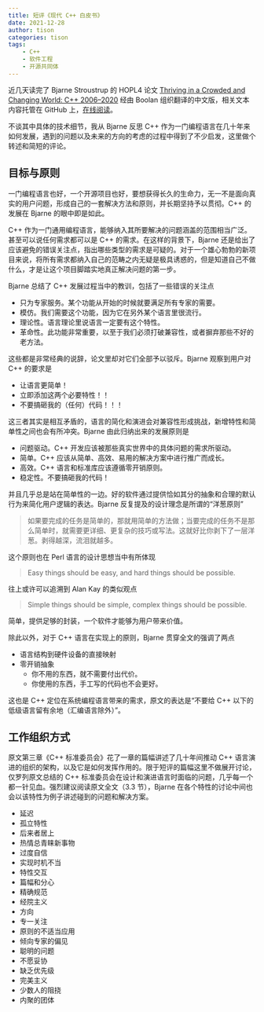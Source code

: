 ```yaml
---
title: 短评《现代 C++ 白皮书》
date: 2021-12-28
author: tison
categories: tison
tags:
    - C++
    - 软件工程
    - 开源共同体
---
```


近几天读完了 Bjarne Stroustrup 的 HOPL4 论文 [Thriving in a Crowded and Changing World: C++ 2006–2020](https://www.stroustrup.com/hopl20main-p5-p-bfc9cd4--final.pdf) 经由 Boolan 组织翻译的中文版，相关文本内容托管在 GitHub 上，[在线阅读](https://github.com/cpp-club/cxx_hopl4_zh)。

不谈其中具体的技术细节，我从 Bjarne 反思 C++ 作为一门编程语言在几十年来如何发展，遇到的问题以及未来的方向的考虑的过程中得到了不少启发，这里做个转述和简短的评论。

<!-- more -->

## 目标与原则

一门编程语言也好，一个开源项目也好，要想获得长久的生命力，无一不是面向真实的用户问题，形成自己的一套解决方法和原则，并长期坚持予以贯彻。C++ 的发展在 Bjarne 的眼中即是如此。

C++ 作为一门通用编程语言，能够纳入其所要解决的问题涵盖的范围相当广泛。甚至可以说任何需求都可以是 C++ 的需求。在这样的背景下，Bjarne 还是给出了应该避免的错误关注点，指出哪些类型的需求是可疑的。对于一个雄心勃勃的新项目来说，将所有需求都纳入自己的范畴之内无疑是极具诱惑的，但是知道自己不做什么，才是让这个项目脚踏实地真正解决问题的第一步。

Bjarne 总结了 C++ 发展过程当中的教训，包括了一些错误的关注点

* 只为专家服务。某个功能从开始的时候就要满足所有专家的需要。
* 模仿。我们需要这个功能，因为它在另外某个语言里很流行。
* 理论性。语言理论里说语言一定要有这个特性。
* 革命性。此功能非常重要，以至于我们必须打破兼容性，或者摒弃那些不好的老方法。

这些都是非常经典的说辞，论文里却对它们全部予以驳斥。Bjarne 观察到用户对 C++ 的要求是

* 让语言更简单！
* 立即添加这两个必要特性！！
* 不要搞砸我的（任何）代码！！！

这三者其实是相互矛盾的，语言的简化和演进会对兼容性形成挑战，新增特性和简单性之间也会有所冲突。Bjarne 由此归纳出来的发展原则是

* 问题驱动。C++ 开发应该被那些真实世界中的具体问题的需求所驱动。
* 简单。C++ 应该从简单、高效、易用的解决方案中进行推广而成长。
* 高效。C++ 语言和标准库应该遵循零开销原则。
* 稳定性。不要搞砸我的代码！

并且几乎总是站在简单性的一边。好的软件通过提供恰如其分的抽象和合理的默认行为来简化用户逻辑的表达。Bjarne 反复提及的设计理念是所谓的“洋葱原则”

> 如果要完成的任务是简单的，那就用简单的方法做；当要完成的任务不是那么简单时，就需要更详细、更复杂的技巧或写法。这就好比你剥下了一层洋葱。剥得越深，流泪就越多。

这个原则也在 Perl 语言的设计思想当中有所体现

> Easy things should be easy, and hard things should be possible.

往上或许可以追溯到 Alan Kay 的类似观点

> Simple things should be simple, complex things should be possible.

简单，提供足够的封装，一个软件才能够为用户带来价值。

除此以外，对于 C++ 语言在实现上的原则，Bjarne 贯穿全文的强调了两点

* 语言结构到硬件设备的直接映射
* 零开销抽象
    * 你不用的东西，就不需要付出代价。
    * 你使用的东西，手工写的代码也不会更好。

这也是 C++ 定位在系统编程语言带来的需求，原文的表达是“不要给 C++ 以下的低级语言留有余地（汇编语言除外）”。

## 工作组织方式

原文第三章《C++ 标准委员会》花了一章的篇幅讲述了几十年间推动 C++ 语言演进的组织的架构，以及它是如何发挥作用的。限于短评的篇幅这里不做展开讨论，仅罗列原文总结的 C++ 标准委员会在设计和演进语言时面临的问题，几乎每一个都一针见血。强烈建议阅读原文全文（3.3 节），Bjarne 在各个特性的讨论中间也会以该特性为例子讲述碰到的问题和解决方案。

* 延迟
* 孤立特性
* 后来者居上
* 热情总青睐新事物
* 过度自信
* 实现时机不当
* 特性交互
* 篇幅和分心
* 精确规范
* 经院主义
* 方向
* 专一关注
* 原则的不适当应用
* 倾向专家的偏见
* 聪明的问题
* 不愿妥协
* 缺乏优先级
* 完美主义
* 少数人的阻挠
* 内聚的团体
